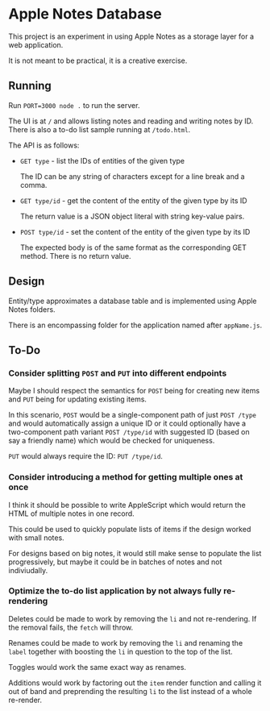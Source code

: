 # Apple Notes Database

This project is an experiment in using Apple Notes as a storage layer for a web
application.

It is not meant to be practical, it is a creative exercise.

## Running

Run `PORT=3000 node .` to run the server.

The UI is at `/` and allows listing notes and reading and writing notes by ID.
There is also a to-do list sample running at `/todo.html`.

The API is as follows:

- `GET type` - list the IDs of entities of the given type

  The ID can be any string of characters except for a line break and a comma.

- `GET type/id` - get the content of the entity of the given type by its ID

  The return value is a JSON object literal with string key-value pairs.

- `POST type/id` - set the content of the entity of the given type by its ID

  The expected body is of the same format as the corresponding GET method.
  There is no return value.

## Design

Entity/type approximates a database table and is implemented using Apple Notes
folders.

There is an encompassing folder for the application named after `appName.js`.

## To-Do

### Consider splitting `POST` and `PUT` into different endpoints

Maybe I should respect the semantics for `POST` being for creating new items and
`PUT` being for updating existing items.

In this scenario, `POST` would be a single-component path of just `POST /type`
and would automatically assign a unique ID or it could optionally have a
two-component path variant `POST /type/id` with suggested ID (based on say a
friendly name) which would be checked for uniqueness.

`PUT` would always require the ID: `PUT /type/id`.

### Consider introducing a method for getting multiple ones at once

I think it should be possible to write AppleScript which would return the HTML
of multiple notes in one record.

This could be used to quickly populate lists of items if the design worked with
small notes.

For designs based on big notes, it would still make sense to populate the list
progressively, but maybe it could be in batches of notes and not indiviudally.

### Optimize the to-do list application by not always fully re-rendering

Deletes could be made to work by removing the `li` and not re-rendering.
If the removal fails, the `fetch` will throw.

Renames could be made to work by removing the `li` and renaming the `label`
together with boosting the `li` in question to the top of the list.

Toggles would work the same exact way as renames.

Additions would work by factoring out the `item` render function and calling it
out of band and preprending the resulting `li` to the list instead of a whole
re-render.

